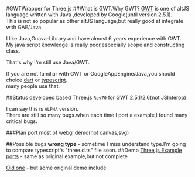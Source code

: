 #GWTWrapper for Three.js
##What is GWT.Why GWT?
<a href="http://www.gwtproject.org/">GWT</a> is one of altJS language written with Java ,developed by Google(until version 2.5.1).  
This is not so popular as other altJS language,but really good at integrate with GAE/Java.

I like Java,Guava-Library and have almost 6 years experience with GWT.  
My java script knowledge is really poor,especially scope and constructing class.

That's why I'm still use Java/GWT.


If you are not familiar with GWT or GoogleAppEngine/Java,you should choice <a href="https://github.com/threeDart/three.dart">dart</a> or <a href="https://github.com/borisyankov/DefinitelyTyped/tree/master/threejs">typescript</a>.  
many people use that.

##Status
developed based Three.js `Rev70` for GWT 2.5.1/2.6(not JSInterop)

I can say this is `ALPHA` version.  
There are still so many bugs.when each time I port a example,I found many critical bugs.

###Plan
port most of webgl demo(not canvas,svg)

##Possible bugs
**wrong type** - sometime I miss understand type.I'm going to compare typescript's "three.d.ts" file soon.
##Demo
[Three.js Example ports](http://akjava.github.io/gwt-three.js-test/Threejsexamples.html) - same as original example,but not complete

[Old one](http://akjava.github.io/gwt-three.js-test/ThreeTest.html) - but some original demo include